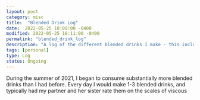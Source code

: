 ```yaml
---
layout: post
category: misc
title:  "Blended Drink Log"
date:  2022-05-25 18:09:00 -0400
modified: 2022-05-25 18:11:00 -0400
permalink: "blended_drink_log"
description: "A log of the different blended drinks I make - this includes their ratings on several scales."
tags: [personal]
type: Log
status: Ongoing
---
```


During the summer of 2021, I began to consume substantially more blended drinks than I had before. Every day I would make 1-3 blended drinks, and typically had my partner and her sister rate them on the scales of viscous